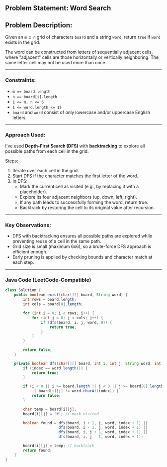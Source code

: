 ## Problem Statement: Word Search  

## Problem Description:
Given an `m x n` grid of characters `board` and a string `word`, return `true` if `word` exists in the grid.

The word can be constructed from letters of sequentially adjacent cells, where "adjacent" cells are those horizontally or vertically neighboring. The same letter cell may not be used more than once.

---

### Constraints:
- `m == board.length`
- `n == board[i].length`
- `1 <= m, n <= 6`
- `1 <= word.length <= 15`
- `board` and `word` consist of only lowercase and/or uppercase English letters.

---

### Approach Used:
I've used **Depth-First Search (DFS)** with **backtracking** to explore all possible paths from each cell in the grid.

Steps:
1. Iterate over each cell in the grid.
2. Start DFS if the character matches the first letter of the word.
3. In DFS:
   - Mark the current cell as visited (e.g., by replacing it with a placeholder).
   - Explore its four adjacent neighbors (up, down, left, right).
   - If any path leads to successfully forming the word, return true.
   - Backtrack by restoring the cell to its original value after recursion.

---

### Key Observations:
- DFS with backtracking ensures all possible paths are explored while preventing reuse of a cell in the same path.
- Grid size is small (maximum 6x6), so a brute-force DFS approach is efficient enough.
- Early pruning is applied by checking bounds and character match at each step.

---

### Java Code (LeetCode-Compatible)

```java
class Solution {
    public boolean exist(char[][] board, String word) {
        int rows = board.length;
        int cols = board[0].length;

        for (int i = 0; i < rows; i++) {
            for (int j = 0; j < cols; j++) {
                if (dfs(board, i, j, word, 0)) {
                    return true;
                }
            }
        }

        return false;
    }

    private boolean dfs(char[][] board, int i, int j, String word, int index) {
        if (index == word.length()) {
            return true;
        }

        if (i < 0 || i >= board.length || j < 0 || j >= board[0].length 
            || board[i][j] != word.charAt(index)) {
            return false;
        }

        char temp = board[i][j];
        board[i][j] = '#'; // mark visited

        boolean found = dfs(board, i + 1, j, word, index + 1) ||
                        dfs(board, i - 1, j, word, index + 1) ||
                        dfs(board, i, j + 1, word, index + 1) ||
                        dfs(board, i, j - 1, word, index + 1);

        board[i][j] = temp; // backtrack
        return found;
    }
}
